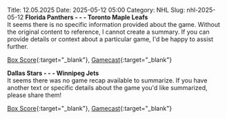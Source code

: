 Title: 12.05.2025
Date: 2025-05-12 05:00
Category: NHL 
Slug: nhl-2025-05-12 
**Florida Panthers - - - Toronto Maple Leafs**  
It seems there is no specific information provided about the game. Without the original content to reference, I cannot create a summary. If you can provide details or context about a particular game, I'd be happy to assist further. 

[Box Score](/gamecenter/tor-vs-fla/2025/05/11/2024030214){:target="_blank"}, [Gamecast](https://www.nhl.com/news/toronto-maple-leafs-florida-panthers-game-recap-may-11){:target="_blank"}<br>

**Dallas Stars - - - Winnipeg Jets**  
It seems there was no game recap available to summarize. If you have another text or specific details about the game you'd like summarized, please share them! 

[Box Score](/gamecenter/wpg-vs-dal/2025/05/11/2024030233){:target="_blank"}, [Gamecast](https://www.nhl.com/news/winnipeg-jets-dallas-stars-game-recap-may-11){:target="_blank"}<br>

